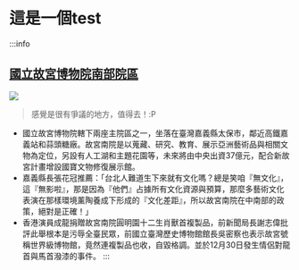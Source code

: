 # 這是一個test
:::info
## [國立故宮博物院南部院區](https://zh.wikipedia.org/wiki/%E5%9C%8B%E7%AB%8B%E6%95%85%E5%AE%AE%E5%8D%9A%E7%89%A9%E9%99%A2%E5%8D%97%E9%83%A8%E9%99%A2%E5%8D%80)
![](https://upload.wikimedia.org/wikipedia/commons/a/af/Southern_Branch_of_the_National_Palace_Museum_main_building_and_zhimei_bridge.jpg)
>感覺是很有爭議的地方，值得去！:P
* 國立故宮博物院轄下兩座主院區之一，坐落在臺灣嘉義縣太保市，鄰近高鐵嘉義站和蒜頭糖廠。故宮南院是以蒐藏、研究、教育、展示亞洲藝術品與相關文物為定位，另設有人工湖和主題花園等，未來將由中央出資37億元，配合新故宮計畫增設國寶文物修復展示館。 
* 嘉義縣長張花冠推薦：「台北人難道生下來就有文化嗎？總是笑咱『無文化』，這『無影啦』，那是因為『他們』占據所有文化資源與預算，那麼多藝術文化表演在那樣環境薰陶養成下形成的『文化差距』，所以故宮南院在中南部的政策，絕對是正確！」
* 香港演員成龍捐贈故宮南院圓明園十二生肖獸首複製品，前新聞局長謝志偉批評此舉根本是污辱全臺民眾，前國立臺灣歷史博物館館長吳密察也表示故宮號稱世界級博物館，竟然連複製品也收，自毀格調。並於12月30日發生情侶對龍首與馬首潑漆的事件。
:::
